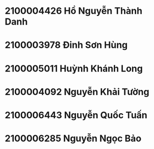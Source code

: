 # 2100004426 Hồ Nguyễn Thành Danh
# 2100003978 Đinh Sơn Hùng
# 2100005011 Huỳnh Khánh Long
# 2100004092 Nguyễn Khải Tường
# 2100006443 Nguyễn Quốc Tuấn
# 2100006285 Nguyễn Ngọc Bảo
